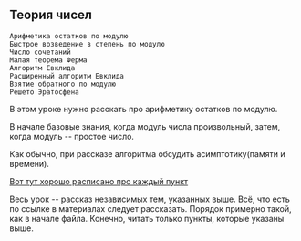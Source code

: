 ## Теория чисел
```
Арифметика остатков по модулю
Быстрое возведение в степень по модулю
Число сочетаний
Малая теорема Ферма
Алгоритм Евклида
Расширенный алгоритм Евклида
Взятие обратного по модулю
Решето Эратосфена	
```

В этом уроке нужно расскать про арифметику остатков по модулю.

В начале базовые знания, когда модуль числа произвольный, затем, когда модуль -- простое число.

Как обычно, при рассказе алгоритма обсудить асимптотику(памяти и времени).

[Вот тут хорошо расписано про каждый пункт](https://wiki.algocode.ru/index.php?title=%D0%9C%D0%B0%D1%82%D0%B5%D0%BC%D0%B0%D1%82%D0%B8%D0%BA%D0%B0#.D0.91.D0.B0.D0.B7.D0.BE.D0.B2.D0.B0.D1.8F_.D0.BC.D0.B0.D1.82.D0.B5.D0.BC.D0.B0.D1.82.D0.B8.D0.BA.D0.B0)

Весь урок -- рассказ независимых тем, указанных выше. Всё, что есть по ссылке в материалах следует рассказать. Порядок примерно такой, как в начале файла. Конечно, читать только пункты, которые указаны выше.